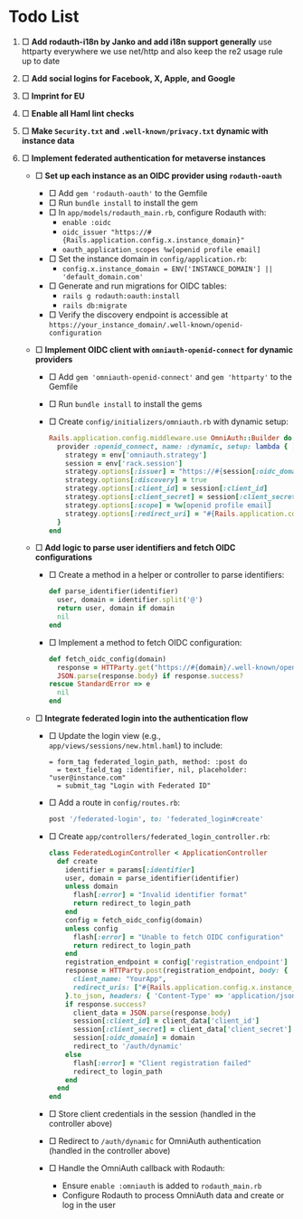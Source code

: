 # Todo List

1. □ **Add rodauth-i18n by Janko and add i18n support generally**
   use httparty everywhere we use net/http and also keep the re2 usage rule up to date
2. □ **Add social logins for Facebook, X, Apple, and Google**
3. □ **Imprint for EU**
4. □ **Enable all Haml lint checks**
5. □ **Make `Security.txt` and `.well-known/privacy.txt` dynamic with instance data**
6. □ **Implement federated authentication for metaverse instances**

    - □ **Set up each instance as an OIDC provider using `rodauth-oauth`**
        - □ Add `gem 'rodauth-oauth'` to the Gemfile
        - □ Run `bundle install` to install the gem
        - □ In `app/models/rodauth_main.rb`, configure Rodauth with:
            - `enable :oidc`
            - `oidc_issuer "https://#{Rails.application.config.x.instance_domain}"`
            - `oauth_application_scopes %w[openid profile email]`
        - □ Set the instance domain in `config/application.rb`:
            - `config.x.instance_domain = ENV['INSTANCE_DOMAIN'] || 'default_domain.com'`
        - □ Generate and run migrations for OIDC tables:
            - `rails g rodauth:oauth:install`
            - `rails db:migrate`
        - □ Verify the discovery endpoint is accessible at `https://your_instance_domain/.well-known/openid-configuration`
    - □ **Implement OIDC client with `omniauth-openid-connect` for dynamic providers**

        - □ Add `gem 'omniauth-openid-connect'` and `gem 'httparty'` to the Gemfile
        - □ Run `bundle install` to install the gems
        - □ Create `config/initializers/omniauth.rb` with dynamic setup:

            ```ruby
            Rails.application.config.middleware.use OmniAuth::Builder do
              provider :openid_connect, name: :dynamic, setup: lambda { |env|
                strategy = env['omniauth.strategy']
                session = env['rack.session']
                strategy.options[:issuer] = "https://#{session[:oidc_domain]}"
                strategy.options[:discovery] = true
                strategy.options[:client_id] = session[:client_id]
                strategy.options[:client_secret] = session[:client_secret]
                strategy.options[:scope] = %w[openid profile email]
                strategy.options[:redirect_uri] = "#{Rails.application.config.x.instance_domain}/auth/dynamic/callback"
              }
            end
            ```

    - □ **Add logic to parse user identifiers and fetch OIDC configurations**

        - □ Create a method in a helper or controller to parse identifiers:

            ```ruby
            def parse_identifier(identifier)
              user, domain = identifier.split('@')
              return user, domain if domain
              nil
            end
            ```

        - □ Implement a method to fetch OIDC configuration:

            ```ruby
            def fetch_oidc_config(domain)
              response = HTTParty.get("https://#{domain}/.well-known/openid-configuration")
              JSON.parse(response.body) if response.success?
            rescue StandardError => e
              nil
            end
            ```

    - □ **Integrate federated login into the authentication flow**

        - □ Update the login view (e.g., `app/views/sessions/new.html.haml`) to include:

            ```haml
            = form_tag federated_login_path, method: :post do
              = text_field_tag :identifier, nil, placeholder: "user@instance.com"
              = submit_tag "Login with Federated ID"
            ```

        - □ Add a route in `config/routes.rb`:

            ```ruby
            post '/federated-login', to: 'federated_login#create'
            ```

        - □ Create `app/controllers/federated_login_controller.rb`:

            ```ruby
            class FederatedLoginController < ApplicationController
              def create
                identifier = params[:identifier]
                user, domain = parse_identifier(identifier)
                unless domain
                  flash[:error] = "Invalid identifier format"
                  return redirect_to login_path
                end
                config = fetch_oidc_config(domain)
                unless config
                  flash[:error] = "Unable to fetch OIDC configuration"
                  return redirect_to login_path
                end
                registration_endpoint = config['registration_endpoint']
                response = HTTParty.post(registration_endpoint, body: {
                  client_name: "YourApp",
                  redirect_uris: ["#{Rails.application.config.x.instance_domain}/auth/dynamic/callback"]
                }.to_json, headers: { 'Content-Type' => 'application/json' })
                if response.success?
                  client_data = JSON.parse(response.body)
                  session[:client_id] = client_data['client_id']
                  session[:client_secret] = client_data['client_secret']
                  session[:oidc_domain] = domain
                  redirect_to '/auth/dynamic'
                else
                  flash[:error] = "Client registration failed"
                  redirect_to login_path
                end
              end
            end
            ```

        - □ Store client credentials in the session (handled in the controller above)
        - □ Redirect to `/auth/dynamic` for OmniAuth authentication (handled in the controller above)
        - □ Handle the OmniAuth callback with Rodauth:
            - Ensure `enable :omniauth` is added to `rodauth_main.rb`
            - Configure Rodauth to process OmniAuth data and create or log in the user

